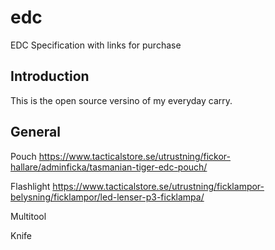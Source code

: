 # edc
EDC Specification with links for purchase


## Introduction
This is the open source versino of my everyday carry.

## General

Pouch
https://www.tacticalstore.se/utrustning/fickor-hallare/adminficka/tasmanian-tiger-edc-pouch/

Flashlight
https://www.tacticalstore.se/utrustning/ficklampor-belysning/ficklampor/led-lenser-p3-ficklampa/

Multitool

Knife

